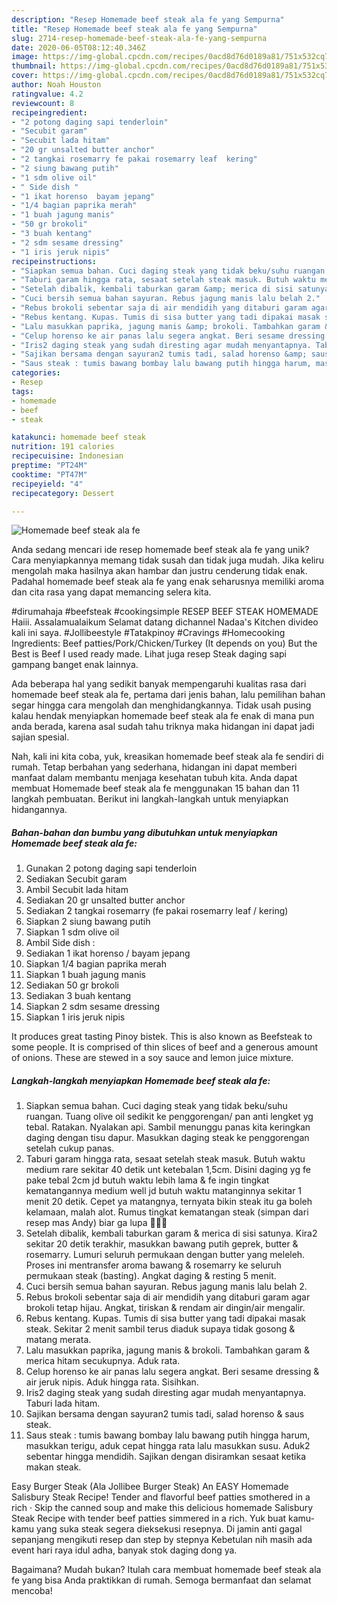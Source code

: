 ```yaml
---
description: "Resep Homemade beef steak ala fe yang Sempurna"
title: "Resep Homemade beef steak ala fe yang Sempurna"
slug: 2714-resep-homemade-beef-steak-ala-fe-yang-sempurna
date: 2020-06-05T08:12:40.346Z
image: https://img-global.cpcdn.com/recipes/0acd8d76d0189a81/751x532cq70/homemade-beef-steak-ala-fe-foto-resep-utama.jpg
thumbnail: https://img-global.cpcdn.com/recipes/0acd8d76d0189a81/751x532cq70/homemade-beef-steak-ala-fe-foto-resep-utama.jpg
cover: https://img-global.cpcdn.com/recipes/0acd8d76d0189a81/751x532cq70/homemade-beef-steak-ala-fe-foto-resep-utama.jpg
author: Noah Houston
ratingvalue: 4.2
reviewcount: 8
recipeingredient:
- "2 potong daging sapi tenderloin"
- "Secubit garam"
- "Secubit lada hitam"
- "20 gr unsalted butter anchor"
- "2 tangkai rosemarry fe pakai rosemarry leaf  kering"
- "2 siung bawang putih"
- "1 sdm olive oil"
- " Side dish "
- "1 ikat horenso  bayam jepang"
- "1/4 bagian paprika merah"
- "1 buah jagung manis"
- "50 gr brokoli"
- "3 buah kentang"
- "2 sdm sesame dressing"
- "1 iris jeruk nipis"
recipeinstructions:
- "Siapkan semua bahan. Cuci daging steak yang tidak beku/suhu ruangan. Tuang olive oil sedikit ke penggorengan/ pan anti lengket yg tebal. Ratakan. Nyalakan api. Sambil menunggu panas kita keringkan daging dengan tisu dapur. Masukkan daging steak ke penggorengan setelah cukup panas."
- "Taburi garam hingga rata, sesaat setelah steak masuk. Butuh waktu medium rare sekitar 40 detik unt ketebalan 1,5cm. Disini daging yg fe pake tebal 2cm jd butuh waktu lebih lama &amp; fe ingin tingkat kematangannya medium well jd butuh waktu matanginnya sekitar 1 menit 20 detik. Cepet ya matangnya, ternyata bikin steak itu ga boleh kelamaan, malah alot. Rumus tingkat kematangan steak (simpan dari resep mas Andy) biar ga lupa 🙏🏻😁"
- "Setelah dibalik, kembali taburkan garam &amp; merica di sisi satunya. Kira2 sekitar 20 detik terakhir, masukkan bawang putih geprek, butter &amp; rosemarry. Lumuri seluruh permukaan dengan butter yang meleleh. Proses ini mentransfer aroma bawang &amp; rosemarry ke seluruh permukaan steak (basting). Angkat daging &amp; resting 5 menit."
- "Cuci bersih semua bahan sayuran. Rebus jagung manis lalu belah 2."
- "Rebus brokoli sebentar saja di air mendidih yang ditaburi garam agar brokoli tetap hijau. Angkat, tiriskan &amp; rendam air dingin/air mengalir."
- "Rebus kentang. Kupas. Tumis di sisa butter yang tadi dipakai masak steak. Sekitar 2 menit sambil terus diaduk supaya tidak gosong &amp; matang merata."
- "Lalu masukkan paprika, jagung manis &amp; brokoli. Tambahkan garam &amp; merica hitam secukupnya. Aduk rata."
- "Celup horenso ke air panas lalu segera angkat. Beri sesame dressing &amp; air jeruk nipis. Aduk hingga rata. Sisihkan."
- "Iris2 daging steak yang sudah diresting agar mudah menyantapnya. Taburi lada hitam."
- "Sajikan bersama dengan sayuran2 tumis tadi, salad horenso &amp; saus steak."
- "Saus steak : tumis bawang bombay lalu bawang putih hingga harum, masukkan terigu, aduk cepat hingga rata lalu masukkan susu. Aduk2 sebentar hingga mendidih. Sajikan dengan disiramkan sesaat ketika makan steak."
categories:
- Resep
tags:
- homemade
- beef
- steak

katakunci: homemade beef steak 
nutrition: 191 calories
recipecuisine: Indonesian
preptime: "PT24M"
cooktime: "PT47M"
recipeyield: "4"
recipecategory: Dessert

---
```



![Homemade beef steak ala fe](https://img-global.cpcdn.com/recipes/0acd8d76d0189a81/751x532cq70/homemade-beef-steak-ala-fe-foto-resep-utama.jpg)

Anda sedang mencari ide resep homemade beef steak ala fe yang unik? Cara menyiapkannya memang tidak susah dan tidak juga mudah. Jika keliru mengolah maka hasilnya akan hambar dan justru cenderung tidak enak. Padahal homemade beef steak ala fe yang enak seharusnya memiliki aroma dan cita rasa yang dapat memancing selera kita.

#dirumahaja #beefsteak #cookingsimple RESEP BEEF STEAK HOMEMADE Haiii. Assalamualaikum Selamat datang dichannel Nadaa&#39;s Kitchen divideo kali ini saya. #Jollibeestyle #Tatakpinoy #Cravings #Homecooking Ingredients: Beef patties/Pork/Chicken/Turkey (It depends on you) But the Best is Beef I used ready made. Lihat juga resep Steak daging sapi gampang banget enak lainnya.

Ada beberapa hal yang sedikit banyak mempengaruhi kualitas rasa dari homemade beef steak ala fe, pertama dari jenis bahan, lalu pemilihan bahan segar hingga cara mengolah dan menghidangkannya. Tidak usah pusing kalau hendak menyiapkan homemade beef steak ala fe enak di mana pun anda berada, karena asal sudah tahu triknya maka hidangan ini dapat jadi sajian spesial.


Nah, kali ini kita coba, yuk, kreasikan homemade beef steak ala fe sendiri di rumah. Tetap berbahan yang sederhana, hidangan ini dapat memberi manfaat dalam membantu menjaga kesehatan tubuh kita. Anda dapat membuat Homemade beef steak ala fe menggunakan 15 bahan dan 11 langkah pembuatan. Berikut ini langkah-langkah untuk menyiapkan hidangannya.

<!--inarticleads1-->

##### Bahan-bahan dan bumbu yang dibutuhkan untuk menyiapkan Homemade beef steak ala fe:

1. Gunakan 2 potong daging sapi tenderloin
1. Sediakan Secubit garam
1. Ambil Secubit lada hitam
1. Sediakan 20 gr unsalted butter anchor
1. Sediakan 2 tangkai rosemarry (fe pakai rosemarry leaf / kering)
1. Siapkan 2 siung bawang putih
1. Siapkan 1 sdm olive oil
1. Ambil  Side dish :
1. Sediakan 1 ikat horenso / bayam jepang
1. Siapkan 1/4 bagian paprika merah
1. Siapkan 1 buah jagung manis
1. Sediakan 50 gr brokoli
1. Sediakan 3 buah kentang
1. Siapkan 2 sdm sesame dressing
1. Siapkan 1 iris jeruk nipis


It produces great tasting Pinoy bistek. This is also known as Beefsteak to some people. It is comprised of thin slices of beef and a generous amount of onions. These are stewed in a soy sauce and lemon juice mixture. 

<!--inarticleads2-->

##### Langkah-langkah menyiapkan Homemade beef steak ala fe:

1. Siapkan semua bahan. Cuci daging steak yang tidak beku/suhu ruangan. Tuang olive oil sedikit ke penggorengan/ pan anti lengket yg tebal. Ratakan. Nyalakan api. Sambil menunggu panas kita keringkan daging dengan tisu dapur. Masukkan daging steak ke penggorengan setelah cukup panas.
1. Taburi garam hingga rata, sesaat setelah steak masuk. Butuh waktu medium rare sekitar 40 detik unt ketebalan 1,5cm. Disini daging yg fe pake tebal 2cm jd butuh waktu lebih lama &amp; fe ingin tingkat kematangannya medium well jd butuh waktu matanginnya sekitar 1 menit 20 detik. Cepet ya matangnya, ternyata bikin steak itu ga boleh kelamaan, malah alot. Rumus tingkat kematangan steak (simpan dari resep mas Andy) biar ga lupa 🙏🏻😁
1. Setelah dibalik, kembali taburkan garam &amp; merica di sisi satunya. Kira2 sekitar 20 detik terakhir, masukkan bawang putih geprek, butter &amp; rosemarry. Lumuri seluruh permukaan dengan butter yang meleleh. Proses ini mentransfer aroma bawang &amp; rosemarry ke seluruh permukaan steak (basting). Angkat daging &amp; resting 5 menit.
1. Cuci bersih semua bahan sayuran. Rebus jagung manis lalu belah 2.
1. Rebus brokoli sebentar saja di air mendidih yang ditaburi garam agar brokoli tetap hijau. Angkat, tiriskan &amp; rendam air dingin/air mengalir.
1. Rebus kentang. Kupas. Tumis di sisa butter yang tadi dipakai masak steak. Sekitar 2 menit sambil terus diaduk supaya tidak gosong &amp; matang merata.
1. Lalu masukkan paprika, jagung manis &amp; brokoli. Tambahkan garam &amp; merica hitam secukupnya. Aduk rata.
1. Celup horenso ke air panas lalu segera angkat. Beri sesame dressing &amp; air jeruk nipis. Aduk hingga rata. Sisihkan.
1. Iris2 daging steak yang sudah diresting agar mudah menyantapnya. Taburi lada hitam.
1. Sajikan bersama dengan sayuran2 tumis tadi, salad horenso &amp; saus steak.
1. Saus steak : tumis bawang bombay lalu bawang putih hingga harum, masukkan terigu, aduk cepat hingga rata lalu masukkan susu. Aduk2 sebentar hingga mendidih. Sajikan dengan disiramkan sesaat ketika makan steak.


Easy Burger Steak (Ala Jollibee Burger Steak) An EASY Homemade Salisbury Steak Recipe! Tender and flavorful beef patties smothered in a rich · Skip the canned soup and make this delicious homemade Salisbury Steak Recipe with tender beef patties simmered in a rich. Yuk buat kamu-kamu yang suka steak segera dieksekusi resepnya. Di jamin anti gagal sepanjang mengikuti resep dan step by stepnya Kebetulan nih masih ada event hari raya idul adha, banyak stok daging dong ya. 

Bagaimana? Mudah bukan? Itulah cara membuat homemade beef steak ala fe yang bisa Anda praktikkan di rumah. Semoga bermanfaat dan selamat mencoba!
